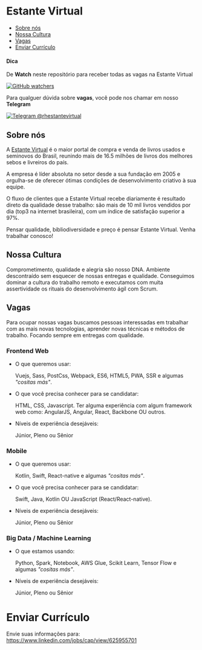 # Estante Virtual

* [Sobre nós](#sobre-nós)
* [Nossa Cultura](#nossa-cultura)
* [Vagas](#vagas)
* [Enviar Currículo](#enviar-currículo)

#### Dica

De **Watch** neste repositório para receber todas as vagas na Estante Virtual

[![GitHub watchers](https://img.shields.io/github/watchers/estantevirtual/vagas.svg?style=social&label=Watch)](https://github.com/estantevirtual/vagas)

Para qualguer dúvida sobre **vagas**, você pode nos chamar em nosso **Telegram**

[![Telegram @rhestantevirtual](https://img.shields.io/badge/Telegram%20%F0%9F%92%AC-%40rhestantevirtual-blue.svg)](https://t.me/rhestantevirtual)

## Sobre nós

A [Estante Virtual](https://estantevirtual.com.br) é o maior portal de compra e venda de livros usados
e seminovos do Brasil, reunindo mais de 16.5 milhões de livros dos melhores sebos e livreiros do país.

A empresa é líder absoluta no setor desde a sua fundação em 2005
e orgulha-se de oferecer ótimas condições de desenvolvimento criativo à sua equipe.  

O fluxo de clientes que a Estante Virtual recebe diariamente
é resultado direto da qualidade desse trabalho: são mais de 10 mil livros vendidos por dia
(top3 na internet brasileira), com um índice de satisfação superior a 97%.

Pensar qualidade, bibliodiversidade e preço é pensar Estante Virtual. Venha trabalhar conosco!

## Nossa Cultura

Comprometimento, qualidade e alegria são nosso DNA. Ambiente descontraído sem esquecer de nossas
entregas e qualidade. Conseguimos dominar a cultura do trabalho remoto e executamos com muita
assertividade os rituais do desenvolvimento ágil com Scrum.

## Vagas

Para ocupar nossas vagas buscamos pessoas interessadas em trabalhar com as mais novas tecnologias,
aprender novas técnicas e métodos de trabalho. Focando sempre em entregas com qualidade.

### Frontend Web

* O que queremos usar:

  Vuejs, Sass, PostCss, Webpack, ES6, HTML5, PWA, SSR e algumas *"cositas más"*.

* O que você precisa conhecer para se candidatar:

  HTML, CSS, Javascript.
  Ter alguma experiência com algum framework web como: AngularJS, Angular, React, Backbone OU outros.

* Níveis de experiência desejáveis:

  Júnior, Pleno ou Sênior

### Mobile

* O que queremos usar:

  Kotlin, Swift, React-native e algumas *"cositas más"*.

* O que você precisa conhecer para se candidatar:

  Swift, Java, Kotlin OU JavaScript (React/React-native).

* Níveis de experiência desejáveis:

  Júnior, Pleno ou Sênior

### Big Data / Machine Learning

* O que estamos usando:

  Python, Spark, Notebook, AWS Glue, Scikit Learn, Tensor Flow e algumas *"cositas más"*.

* Níveis de experiência desejáveis:

  Júnior, Pleno ou Sênior

# Enviar Currículo

Envie suas informações para: https://www.linkedin.com/jobs/cap/view/625955701
